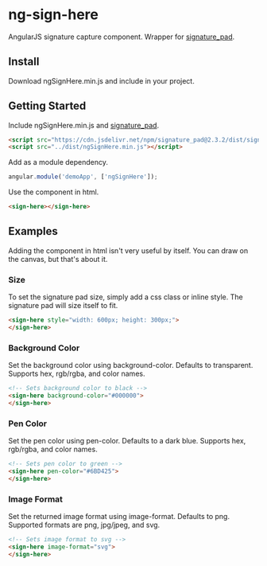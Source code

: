 # ng-sign-here
AngularJS signature capture component.  Wrapper for [signature_pad](https://github.com/szimek/signature_pad/).

## Install
Download ngSignHere.min.js and include in your project.

## Getting Started
Include ngSignHere.min.js and [signature_pad](https://github.com/szimek/signature_pad/).
```html
<script src="https://cdn.jsdelivr.net/npm/signature_pad@2.3.2/dist/signature_pad.min.js"></script>
<script src="../dist/ngSignHere.min.js"></script>
```
Add as a module dependency.
```js
angular.module('demoApp', ['ngSignHere']);
```
Use the component in html.
```html
<sign-here></sign-here>
```
## Examples
Adding the component in html isn't very useful by itself. You can draw on the canvas, but that's about it.
### Size
To set the signature pad size, simply add a css class or inline style. The signature pad will size itself to fit.
```html
<sign-here style="width: 600px; height: 300px;">
</sign-here>
```
### Background Color
Set the background color using background-color. Defaults to transparent.
Supports hex, rgb/rgba, and color names.
```html
<!-- Sets background color to black -->
<sign-here background-color="#000000">
</sign-here>
```
### Pen Color
Set the pen color using pen-color. Defaults to a dark blue.
Supports hex, rgb/rgba, and color names.
```html
<!-- Sets pen color to green -->
<sign-here pen-color="#6BD425">
</sign-here>
```
### Image Format
Set the returned image format using image-format. Defaults to png.
Supported formats are png, jpg/jpeg, and svg.
```html
<!-- Sets image format to svg -->
<sign-here image-format="svg">
</sign-here>
```
